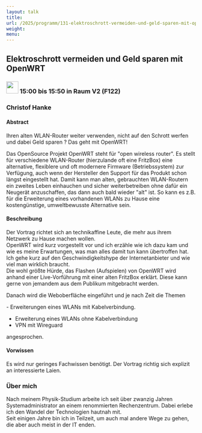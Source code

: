 ```yaml
---
layout: talk
title:
url: /2025/programm/131-elektroschrott-vermeiden-und-geld-sparen-mit-openwrt/
weight:
menu:
---
```

## Elektroschrott vermeiden und Geld sparen mit OpenWRT

### <img height = "32" src="../../../images/talk.svg"> 15:00 bis 15:50 in Raum V2 (F122)

### Christof Hanke

#### Abstract

Ihren alten WLAN-Router weiter verwenden, nicht auf den Schrott werfen und dabei Geld sparen ? Das geht mit OpenWRT!

Das OpenSource Projekt OpenWRT steht für "open wireless router". Es stellt für verschiedene WLAN-Router (hierzulande oft eine FritzBox) eine alternative, flexiblere und oft modernere Firmware (Betriebssystem) zur Verfügung, auch wenn der Hersteller den Support für das Produkt schon längst eingestellt hat. Damit kann man alten, gebrauchten WLAN-Routern ein zweites Leben einhauchen und sicher weiterbetreiben ohne dafür ein Neugerät anzuschaffen, das dann auch bald wieder "alt" ist. So kann es z.B. für die Erweiterung eines  vorhandenen WLANs zu Hause eine kostengünstige, umweltbewusste Alternative sein.

#### Beschreibung

Der Vortrag richtet sich an technikaffine Leute, die mehr aus ihrem Netzwerk zu Hause machen wollen.  
OpenWRT wird kurz vorgestellt vor und ich erzähle wie ich dazu kam und wie es meine Erwartungen, was man alles damit tun kann übertroffen hat.  
Ich gehe kurz auf den Geschwindigkeitshype der Internetanbieter und wie viel man wirklich braucht.  
Die wohl größte Hürde, das Flashen (Aufspielen) von OpenWRT wird anhand einer Live-Vorführung mit einer alten FritzBox erklärt. Diese kann gerne von jemandem aus dem Publikum mitgebracht werden.

Danach wird die Weboberfläche eingeführt und je nach Zeit die Themen

\- Erweiterungen eines WLANs mit Kabelverbindung.  
- Erweiterung eines WLANs ohne Kabelverbindung  
- VPN mit Wireguard

angesprochen.

#### Vorwissen

Es wird nur geringes Fachwissen benötigt. Der Vortrag richtig sich explizit an interessierte Laien.

### Über mich

Nach meinem Physik-Studium arbeite ich seit über zwanzig Jahren Systemadministrator an einem renommierten Rechenzentrum. Dabei erlebe ich den Wandel der Technologien hautnah mit.  
Seit einigen Jahre bin ich in Teilzeit, um auch mal andere Wege zu gehen, die aber auch meist in der IT enden.

